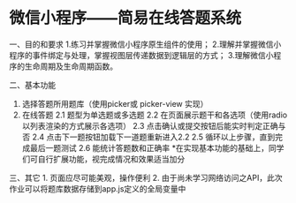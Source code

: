 微信小程序——简易在线答题系统
===

一、目的和要求
  1.练习并掌握微信小程序原生组件的使用；
  2.理解并掌握微信小程序的事件绑定与处理，掌握视图层传递数据到逻辑层的方式；
  3.理解微信小程序的生命周期及生命周期函数。

二、基本功能
1.	选择答题所用题库（使用picker或 picker-view 实现）
2.	在线答题
2.1 题型为单选题或多选题
2.2 在页面展示题干和各选项（使用radio 以列表渲染的方式展示各选项）
2.3 点击确认或提交按钮后能实时判定正确与否
2.4 点击下一题按钮加载下一道题重新进入2.2
2.5 循环以上步骤，直到完成最后一题测试
2.6 能统计答题数和正确率
	*在实现基本功能的基础上，同学们可自行扩展功能，视完成情况和效果适当加分

三、其它
	1. 页面应尽可能美观，操作便利
2. 由于尚未学习网络访问之API，此次作业可以将题库数据存储到app.js定义的全局变量中
